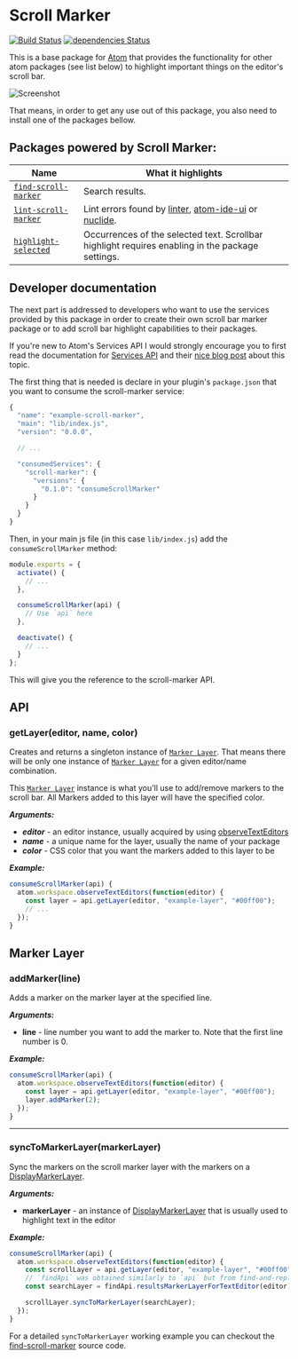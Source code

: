 # Scroll Marker

[![Build Status](https://travis-ci.org/surdu/scroll-marker.svg?branch=master)](https://travis-ci.org/surdu/scroll-marker)
[![dependencies Status](https://david-dm.org/surdu/scroll-marker/status.svg)](https://david-dm.org/surdu/scroll-marker)

This is a base package for [Atom](https://atom.io/) that provides the functionality for other atom packages (see list below) to highlight important things on the editor's scroll bar.

![Screenshot](https://user-images.githubusercontent.com/11520795/41678646-40497f28-74d4-11e8-8625-d043f96e9bb8.png)

That means, in order to get any use out of this package, you also need to install one of the packages bellow.

## Packages powered by Scroll Marker:

Name | What it highlights
-----|------------------
[`find-scroll-marker`](https://atom.io/packages/find-scroll-marker) | Search results.
[`lint-scroll-marker`](https://atom.io/packages/lint-scroll-marker) | Lint errors found by [linter](https://atom.io/packages/linter), [atom-ide-ui](https://atom.io/packages/atom-ide-ui) or [nuclide](https://atom.io/packages/nuclide).
[`highlight-selected`](https://atom.io/packages/highlight-selected) | Occurrences of the selected text. Scrollbar highlight requires enabling in the package settings.

## Developer documentation

The next part is addressed to developers who want to use the services provided by this package in order to create their own scroll bar marker package or to add scroll bar highlight capabilities to their packages.

If you're new to Atom's Services API I would strongly encourage you to first read the documentation for [Services API](https://flight-manual.atom.io/behind-atom/sections/interacting-with-other-packages-via-services/) and their [nice blog post](http://blog.atom.io/2015/03/25/new-services-API.html) about this topic.

The first thing that is needed is declare in your plugin's `package.json` that you want to consume the scroll-marker service:

```js
{
  "name": "example-scroll-marker",
  "main": "lib/index.js",
  "version": "0.0.0",

  // ...

  "consumedServices": {
    "scroll-marker": {
      "versions": {
        "0.1.0": "consumeScrollMarker"
      }
    }
  }
}
```

Then, in your main js file (in this case `lib/index.js`) add the `consumeScrollMarker` method:

```js
module.exports = {
  activate() {
    // ...
  },

  consumeScrollMarker(api) {
    // Use `api` here
  },

  deactivate() {
    // ...
  }
};
```

This will give you the reference to the scroll-marker API.

## API

### getLayer(editor, name, color)

Creates and returns a singleton instance of [`Marker Layer`](#marker-layer). That means there will be only one instance of [`Marker Layer`](#marker-layer) for a given editor/name combination.

This [`Marker Layer`](#marker-layer) instance is what you'll use to add/remove markers to the scroll bar. All Markers added to this layer will have the specified color.

**_Arguments:_**
 - **_editor_** - an editor instance, usually acquired by using [observeTextEditors](https://atom.io/docs/api/v1.28.0/Workspace#instance-observeTextEditors)
 - **_name_** - a unique name for the layer, usually the name of your package
 - **_color_** - CSS color that you want the markers added to this layer to be

**_Example:_**
```js
consumeScrollMarker(api) {
  atom.workspace.observeTextEditors(function(editor) {
    const layer = api.getLayer(editor, "example-layer", "#00ff00");
    // ...
  });
}
```

## Marker Layer

### addMarker(line)

Adds a marker on the marker layer at the specified line.


**_Arguments:_**
 - **line** - line number you want to add the marker to. Note that the first line number is 0.

**_Example:_**
```js
consumeScrollMarker(api) {
  atom.workspace.observeTextEditors(function(editor) {
    const layer = api.getLayer(editor, "example-layer", "#00ff00");
    layer.addMarker(2);
  });
}
```

---

### syncToMarkerLayer(markerLayer)

Sync the markers on the scroll marker layer with the markers on a [DisplayMarkerLayer](https://atom.io/docs/api/v1.9.5/DisplayMarkerLayer).

**_Arguments:_**
 - **markerLayer** - an instance of [DisplayMarkerLayer](https://atom.io/docs/api/v1.9.5/DisplayMarkerLayer) that is usually used to highlight text in the editor

**_Example:_**
```js
consumeScrollMarker(api) {
  atom.workspace.observeTextEditors(function(editor) {
    const scrollLayer = api.getLayer(editor, "example-layer", "#00ff00");
    // `findApi` was obtained similarly to `api` but from find-and-replace package
    const searchLayer = findApi.resultsMarkerLayerForTextEditor(editor);

    scrollLayer.syncToMarkerLayer(searchLayer);
  });
}
```

For a detailed `syncToMarkerLayer` working example you can checkout the [find-scroll-marker](https://github.com/surdu/find-scroll-marker) source code.
